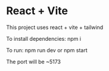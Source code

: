 # React + Vite

This project uses react + vite + tailwind

To install dependencies:
  npm i

To run:
  npm run dev
  or
  npm start

The port will be ~5173